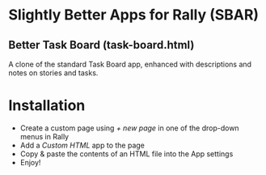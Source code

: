 # Slightly Better Apps for Rally (SBAR)

## Better Task Board (task-board.html)

A clone of the standard Task Board app, enhanced with descriptions and notes on stories and tasks.

# Installation

- Create a custom page using _+ new page_ in one of the drop-down menus in Rally
- Add a _Custom HTML_ app to the page
- Copy & paste the contents of an HTML file into the App settings
- Enjoy!

